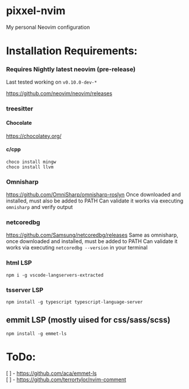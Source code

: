 # pixxel-nvim
My personal Neovim configuration

# Installation Requirements:

### Requires Nightly latest neovim (pre-release)
Last tested working on `v0.10.0-dev-*`

https://github.com/neovim/neovim/releases

### treesitter
#### Chocolate
https://chocolatey.org/
#### c/cpp
```
choco install mingw
choco install llvm
```

### Omnisharp
https://github.com/OmniSharp/omnisharp-roslyn
Once downloaded and installed, must also be added to PATH
Can validate it works via executing `omnisharp` and verify output

### netcoredbg
https://github.com/Samsung/netcoredbg/releases
Same as omnisharp, once downloaded and installed, must be added to PATH
Can validate it works via executing `netcoredbg --version` in your terminal

### html LSP
`npm i -g vscode-langservers-extracted`

### tsserver LSP
`npm install -g typescript typescript-language-server`

## emmit LSP (mostly uised for css/sass/scss)
`npm install -g emmet-ls`

# ToDo:

[ ] - https://github.com/aca/emmet-ls  
[ ] - https://github.com/terrortylor/nvim-comment